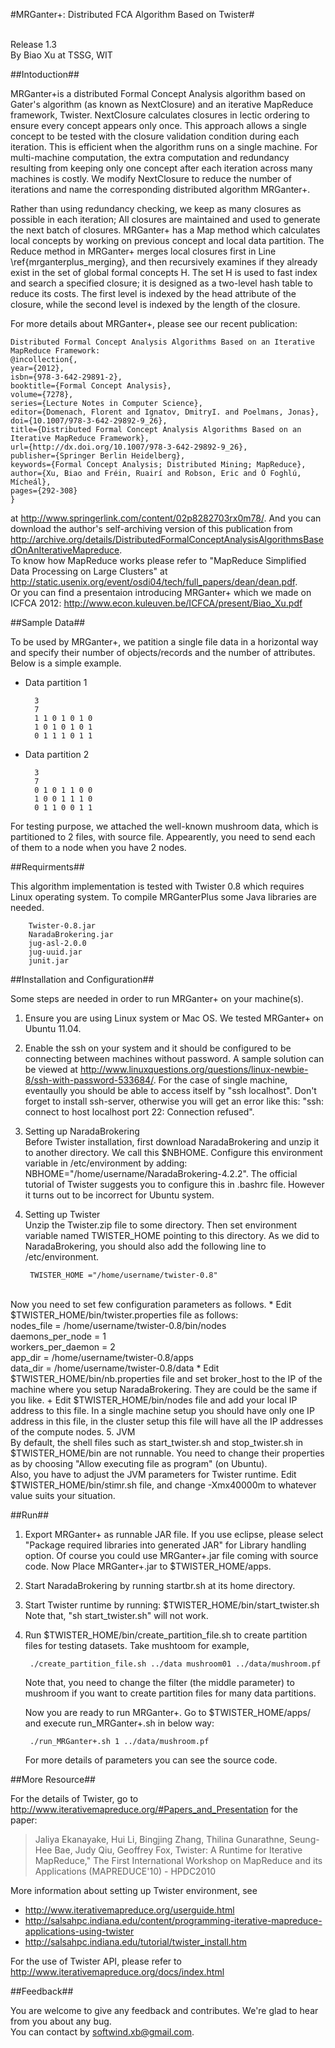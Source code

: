 #MRGanter+: Distributed FCA Algorithm Based on Twister#

<br>Release 1.3
<br>By Biao Xu at TSSG, WIT

##Intoduction##

MRGanter+is a distributed Formal Concept Analysis algorithm based on Gater's algorithm (as known as NextClosure) and an iterative MapReduce framework, Twister.
NextClosure calculates closures in lectic ordering to ensure every concept appears only once. This approach allows a single concept to be tested with the closure validation condition during each iteration. This is efficient when the algorithm runs on a single machine. For multi-machine computation, the extra computation and redundancy resulting from keeping  only one concept after each iteration across many machines is costly. We modify NextClosure to reduce the number of iterations and name the corresponding distributed algorithm MRGanter+.

Rather than using redundancy checking, we keep as many closures as possible in each iteration; All closures are maintained and used to generate the next batch of closures. MRGanter+ has a Map method which calculates local concepts by working on previous concept and local data partition. The Reduce method in MRGanter+ merges local closures first in Line \ref{mrganterplus_merging}, and then recursively examines if they already exist in the set of global formal concepts H. The set H is used to fast index and search a specified closure; it is designed as a two-level hash table to reduce its costs. The first level is indexed by the head attribute of the closure, while the second level is indexed by the length of the closure.

For more details about MRGanter+, please see our recent publication: 
	
	Distributed Formal Concept Analysis Algorithms Based on an Iterative MapReduce Framework:
	@incollection{,
	year={2012},
	isbn={978-3-642-29891-2},
	booktitle={Formal Concept Analysis},
	volume={7278},
	series={Lecture Notes in Computer Science},
	editor={Domenach, Florent and Ignatov, DmitryI. and Poelmans, Jonas},
	doi={10.1007/978-3-642-29892-9_26},
	title={Distributed Formal Concept Analysis Algorithms Based on an Iterative MapReduce Framework},
	url={http://dx.doi.org/10.1007/978-3-642-29892-9_26},
	publisher={Springer Berlin Heidelberg},
	keywords={Formal Concept Analysis; Distributed Mining; MapReduce},
	author={Xu, Biao and Fréin, Ruairí and Robson, Eric and Ó Foghlú, Mícheál},
	pages={292-308}
	}

at http://www.springerlink.com/content/02p8282703rx0m78/. And you can download the author's self-archiving version of this publication from http://archive.org/details/DistributedFormalConceptAnalysisAlgorithmsBasedOnAnIterativeMapreduce.
<br>To know how MapReduce works please refer to "MapReduce Simplified Data Processing on Large Clusters" at http://static.usenix.org/event/osdi04/tech/full_papers/dean/dean.pdf.
<br>Or you can find a presentaion introducing MRGanter+ which we made on ICFCA 2012: http://www.econ.kuleuven.be/ICFCA/present/Biao_Xu.pdf

##Sample Data##

To be used by MRGanter+, we patition a single file data in a horizontal way and specify their number of objects/records and the number of attributes. Below is a simple example.

* Data partition 1

		3 
		7 
		1 1 0 1 0 1 0 
		1 0 1 0 1 0 1 
		0 1 1 1 0 1 1 

* Data partition 2

		3 
		7 
		0 1 0 1 1 0 0 
		1 0 0 1 1 1 0 
		0 1 1 0 0 1 1 

For testing purpose, we attached the well-known mushroom data, which is partitioned to 2 files, with source file. Appearently, you need to send each of them to a node when you have 2 nodes.

##Requirments##

This algorithm implementation is tested with Twister 0.8 which requires Linux operating system. To compile MRGanterPlus some Java libraries are needed.

		Twister-0.8.jar
		NaradaBrokering.jar
		jug-asl-2.0.0
		jug-uuid.jar
		junit.jar

##Installation and Configuration##

Some steps are needed in order to run MRGanter+ on your machine(s).

1. Ensure you are using Linux system or Mac OS. We tested MRGanter+ on Ubuntu 11.04.
2. Enable the ssh on your system and it should be configured to be connecting between machines without password. A sample solution can be viewed at http://www.linuxquestions.org/questions/linux-newbie-8/ssh-with-password-533684/.
	For the case of single machine, eventaully you should be able to access itself by "ssh localhost". Don't forget to install ssh-server, otherwise you will get an error like this: "ssh: connect to host localhost port 22: Connection refused".
3. Setting up NaradaBrokering
<br>Before Twister installation, first download NaradaBrokering and unzip it to another directory. We call this $NBHOME. Configure this environment variable in /etc/environment by adding: NBHOME="/home/username/NaradaBrokering-4.2.2". The official tutorial of Twister suggests you to configure this in .bashrc file. However it turns out to be incorrect for Ubuntu system.
4. Setting up Twister
<br>Unzip the Twister.zip file to some directory. Then set environment variable named TWISTER_HOME pointing to this directory. As we did to NaradaBrokering, you should also add the following line to /etc/environment.
		
		TWISTER_HOME ="/home/username/twister-0.8"
<br>Now you need to set few configuration parameters as follows.
	* Edit $TWISTER_HOME/bin/twister.properties file as follows:
	<br>nodes_file = /home/username/twister-0.8/bin/nodes
	<br>daemons_per_node = 1
	<br>workers_per_daemon = 2
	<br>app_dir = /home/username/twister-0.8/apps
	<br>data_dir = /home/username/twister-0.8/data
	* Edit $TWISTER_HOME/bin/nb.properties file and set broker_host to the IP of the machine where you setup NaradaBrokering. They are could be the same if you like.
	+ Edit $TWISTER_HOME/bin/nodes file and add your local IP address to this file. In a single machine setup you should have only one IP address in this file, in the cluster setup this file will have all the IP addresses of the compute nodes.
5. JVM
<br>By default, the shell files such as start_twister.sh and stop_twister.sh in $TWISTER_HOME/bin are not runnable. You need to  change their properties as by choosing "Allow executing file as program" (on Ubuntu). 
<br>Also, you have to adjust the JVM parameters for Twister runtime. Edit $TWISTER_HOME/bin/stimr.sh file, and change -Xmx40000m to whatever value suits your situation.

##Run##

1. Export MRGanter+ as runnable JAR file. If you use eclipse, please select "Package required libraries into generated JAR" for Library handling option. Of course you could use MRGanter+.jar file coming with source code. Now Place MRGanter+.jar to $TWISTER_HOME/apps.
2. Start NaradaBrokering by running startbr.sh at its home directory.
3. Start Twister runtime by running:
		$TWISTER_HOME/bin/start_twister.sh
	Note that, "sh start_twister.sh" will not work.
4. Run $TWISTER_HOME/bin/create_partition_file.sh to create partition files for testing datasets. Take mushtoom for example,

		./create_partition_file.sh ../data mushroom01 ../data/mushroom.pf

	Note that, you need to change the filter (the middle parameter) to mushroom if you want to create partition files for many data partitions.

	Now you are ready to run MRGanter+. Go to $TWISTER_HOME/apps/ and execute run_MRGanter+.sh in below way:

		./run_MRGanter+.sh 1 ../data/mushroom.pf

	For more details of parameters you can see the source code.

##More Resource##

For the details of Twister, go to http://www.iterativemapreduce.org/#Papers_and_Presentation for the paper:
> Jaliya Ekanayake, Hui Li, Bingjing Zhang, Thilina Gunarathne, Seung-Hee Bae, Judy Qiu, Geoffrey Fox, Twister: A Runtime for Iterative MapReduce," The First International Workshop on MapReduce and its Applications (MAPREDUCE'10) - HPDC2010


More information about setting up Twister environment, see 
+ http://www.iterativemapreduce.org/userguide.html
+ http://salsahpc.indiana.edu/content/programming-iterative-mapreduce-applications-using-twister
+ http://salsahpc.indiana.edu/tutorial/twister_install.htm

For the use of Twister API, please refer to http://www.iterativemapreduce.org/docs/index.html

##Feedback##

You are welcome to give any feedback and contributes. We're glad to hear from you about any bug. 
<br>You can contact by softwind.xb@gmail.com.